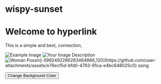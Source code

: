 # wispy-sunset
<!DOCTYPE html>
<html lang="en">
<head>
 <meta charset="UTF-8">
 <meta name="viewport" content="width=device-width, initial-scale=1.0">
 <title>hyperlink</title>
 <link rel="stylesheet" href="styles.css">
</head>
<body>
 <div class="container">
  <h1>Welcome to hyperlink</h1>
  <p>This is a simple and best, connection,</p>
  
  <!-- Example Image from the Web -->
  <img src="https://via.placeholder.com/400" alt="Example Image" class="responsive-image">

  <!-- Example Local Image -->
  <!-- <img src="your-image-file.jpg" alt="Your Image Description" class="responsive-image"> -->
  <img src="image-file.jpg" alt="Your Image Description" class="responsive-image">
  <img src="image-file.jpg" alt="Woman Possin[-5992492286283464866_120](https://github.com/user-attachments/assets/e76ecf5d-bfd0-4763-91ca-e4bc648025c0)
ssing" class="responsive-image">

  <button id="colorButton">Change Background Color</button>
  <p id="message"></p>
 </div>

 <script src="script.js"></script>
</body>
</html>
